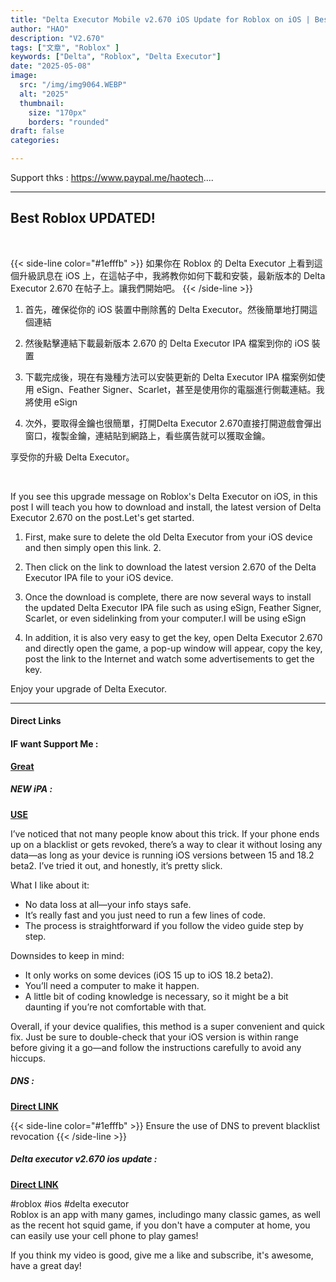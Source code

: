 ```yaml
---
title: "Delta Executor Mobile v2.670 iOS Update for Roblox on iOS | Best Roblox Executor on iPhone & iPad"
author: "HAO"
description: "V2.670"
tags: ["文章", "Roblox" ]
keywords: ["Delta", "Roblox", "Delta Executor"]
date: "2025-05-08"
image:
  src: "/img/img9064.WEBP"
  alt: "2025"
  thumbnail:
    size: "170px"
    borders: "rounded"
draft: false
categories:

---
```


Support thks : https://www.paypal.me/haotech....
<!--more-->

---

## **Best Roblox UPDATED!**

<br>

{{< side-line color="#1efffb" >}}
如果你在 Roblox 的 Delta Executor 上看到這個升級訊息在 iOS 上，在這帖子中，我將教你如何下載和安裝，最新版本的 Delta Executor 2.670 在帖子上。讓我們開始吧。
{{< /side-line >}}

1. 首先，確保從你的 iOS 裝置中刪除舊的 Delta Executor。然後簡單地打開這個連結

2. 然後點擊連結下載最新版本 2.670 的 Delta Executor IPA 檔案到你的 iOS 裝置

3. 下載完成後，現在有幾種方法可以安裝更新的 Delta Executor IPA 檔案例如使用 eSign、Feather Signer、Scarlet，甚至是使用你的電腦進行側載連結。我將使用 eSign

4. 次外，要取得金鑰也很簡單，打開Delta Executor 2.670直接打開遊戲會彈出窗口，複製金鑰，連結貼到網路上，看些廣告就可以獲取金鑰。

享受你的升級 Delta Executor。

<br>

If you see this upgrade message on Roblox's Delta Executor on iOS, in this post I will teach you how to download and install, the latest version of Delta Executor 2.670 on the post.Let's get started.

1. First, make sure to delete the old Delta Executor from your iOS device and then simply open this link. 2.

2. Then click on the link to download the latest version 2.670 of the Delta Executor IPA file to your iOS device.

3. Once the download is complete, there are now several ways to install the updated Delta Executor IPA file such as using eSign, Feather Signer, Scarlet, or even sidelinking from your computer.I will be using eSign

4. In addition, it is also very easy to get the key, open Delta Executor 2.670 and directly open the game, a pop-up window will appear, copy the key, post the link to the Internet and watch some advertisements to get the key.

Enjoy your upgrade of Delta Executor.

---

#### **Direct Links**

#### **<and font style="background: "> IF want Support Me :</font>** 
**[Great](https://www.paypal.me/haotech)**

##### **<and font style="background: "> NEW iPA : </font>** 
**[USE](https://www.patreon.com/hao8?utm_medium=unknown&utm_source=join_link&utm_campaign=creatorshare_creator&utm_content=copyLink)**

I’ve noticed that not many people know about this trick. If your phone ends up on a blacklist or gets revoked, there’s a way to clear it without losing any data—as long as your device is running iOS versions between 15 and 18.2 beta2. I’ve tried it out, and honestly, it’s pretty slick.

What I like about it:

- No data loss at all—your info stays safe.
- It’s really fast and you just need to run a few lines of code.
- The process is straightforward if you follow the video guide step by step.

Downsides to keep in mind:

- It only works on some devices (iOS 15 up to iOS 18.2 beta2).
- You’ll need a computer to make it happen.
- A little bit of coding knowledge is necessary, so it might be a bit daunting if you’re not comfortable with that.

Overall, if your device qualifies, this method is a super convenient and quick fix. Just be sure to double-check that your iOS version is within range before giving it a go—and follow the instructions carefully to avoid any hiccups.

##### **<font style="background:  "> DNS :</font>** 
**[ Direct LINK](https://www.mediafire.com/file/afijmpqtgffu92p/Toasty+DNS+V1.mobileconfig)**

{{< side-line color="#1efffb" >}}
Ensure the use of DNS to prevent blacklist revocation
{{< /side-line >}}

##### **<font style="background:  ">Delta executor v2.670 ios update :</font>** 
**[Direct LINK](https://www.mediafire.com/file/4im728a597lvgo4/Delta_2.670.714_1746600471.ipa/file)**

#roblox #ios #delta executor  
Roblox is an app with many games, includingo many classic games, as well as the recent hot squid game, if you don't have a computer at home, you can easily use your cell phone to play games!

If you think my video is good, give me a like and subscribe, it's awesome, have a great day!